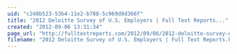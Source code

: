 ```yaml
---
uid: "c248b523-53b4-11e2-b708-5c969d8d366f"
title: "2012 Deloitte Survey of U.S. Employers | Full Text Reports..."
created: "2012-09-06 13:31:34"
page_url: "http://fulltextreports.com/2012/09/06/2012-deloitte-survey-of-u-s-employers/"
filename: "2012 Deloitte Survey of U.S. Employers | Full Text Reports.html"
---
```

